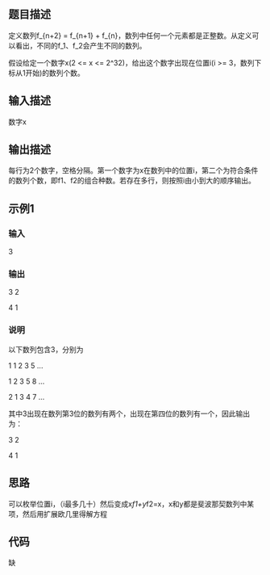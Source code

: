## 题目描述

定义数列f\_{n+2} = f\_{n+1} + f\_{n}，数列中任何一个元素都是正整数。从定义可以看出，不同的f_1、f_2会产生不同的数列。

假设给定一个数字x(2 <= x <= 2^32)，给出这个数字出现在位置i(i >= 3，数列下标从1开始)的数列个数。

## 输入描述

数字x

## 输出描述

每行为2个数字，空格分隔。第一个数字为x在数列中的位置i，第二个为符合条件的数列个数，即f1、f2的组合种数。若存在多行，则按照i由小到大的顺序输出。

## 示例1

### 输入

3

### 输出

3 2

4 1

### 说明

以下数列包含3，分别为

1 1 2 3 5 ...

1 2 3 5 8 ...

2 1 3 4 7 ...

其中3出现在数列第3位的数列有两个，出现在第四位的数列有一个，因此输出为：

3 2

4 1

## 思路

可以枚举位置i，（i最多几十）然后变成x*f1+y*f2=x，x和y都是斐波那契数列中某项，然后用扩展欧几里得解方程

## 代码

缺

